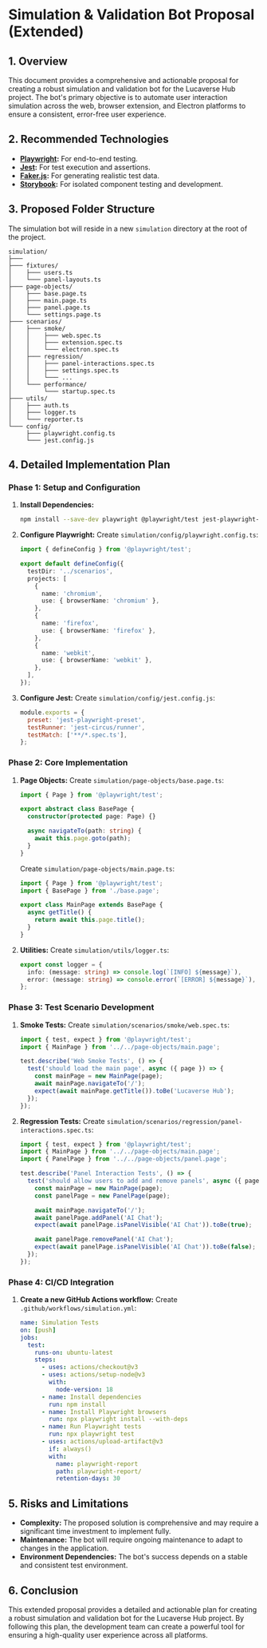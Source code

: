 # Simulation & Validation Bot Proposal (Extended)

## 1. Overview

This document provides a comprehensive and actionable proposal for creating a robust simulation and validation bot for the Lucaverse Hub project. The bot's primary objective is to automate user interaction simulation across the web, browser extension, and Electron platforms to ensure a consistent, error-free user experience.

## 2. Recommended Technologies

*   **[Playwright](https://playwright.dev/):** For end-to-end testing.
*   **[Jest](https://jestjs.io/):** For test execution and assertions.
*   **[Faker.js](https://fakerjs.dev/):** For generating realistic test data.
*   **[Storybook](https://storybook.js.org/):** For isolated component testing and development.

## 3. Proposed Folder Structure

The simulation bot will reside in a new `simulation` directory at the root of the project.

```
simulation/
├───
├─── fixtures/
│    ├─── users.ts
│    └─── panel-layouts.ts
├─── page-objects/
│    ├─── base.page.ts
│    ├─── main.page.ts
│    ├─── panel.page.ts
│    └─── settings.page.ts
├─── scenarios/
│    ├─── smoke/
│    │    ├─── web.spec.ts
│    │    ├─── extension.spec.ts
│    │    └─── electron.spec.ts
│    ├─── regression/
│    │    ├─── panel-interactions.spec.ts
│    │    ├─── settings.spec.ts
│    │    └─── ...
│    └─── performance/
│         └─── startup.spec.ts
├─── utils/
│    ├─── auth.ts
│    ├─── logger.ts
│    └─── reporter.ts
└─── config/
     ├─── playwright.config.ts
     └─── jest.config.js
```

## 4. Detailed Implementation Plan

### Phase 1: Setup and Configuration

1.  **Install Dependencies:**
    ```bash
    npm install --save-dev playwright @playwright/test jest-playwright-preset faker @faker-js/faker storybook
    ```

2.  **Configure Playwright:**
    Create `simulation/config/playwright.config.ts`:

    ```typescript
    import { defineConfig } from '@playwright/test';

    export default defineConfig({
      testDir: '../scenarios',
      projects: [
        {
          name: 'chromium',
          use: { browserName: 'chromium' },
        },
        {
          name: 'firefox',
          use: { browserName: 'firefox' },
        },
        {
          name: 'webkit',
          use: { browserName: 'webkit' },
        },
      ],
    });
    ```

3.  **Configure Jest:**
    Create `simulation/config/jest.config.js`:

    ```javascript
    module.exports = {
      preset: 'jest-playwright-preset',
      testRunner: 'jest-circus/runner',
      testMatch: ['**/*.spec.ts'],
    };
    ```

### Phase 2: Core Implementation

1.  **Page Objects:**
    Create `simulation/page-objects/base.page.ts`:

    ```typescript
    import { Page } from '@playwright/test';

    export abstract class BasePage {
      constructor(protected page: Page) {}

      async navigateTo(path: string) {
        await this.page.goto(path);
      }
    }
    ```

    Create `simulation/page-objects/main.page.ts`:

    ```typescript
    import { Page } from '@playwright/test';
    import { BasePage } from './base.page';

    export class MainPage extends BasePage {
      async getTitle() {
        return await this.page.title();
      }
    }
    ```

2.  **Utilities:**
    Create `simulation/utils/logger.ts`:

    ```typescript
    export const logger = {
      info: (message: string) => console.log(`[INFO] ${message}`),
      error: (message: string) => console.error(`[ERROR] ${message}`),
    };
    ```

### Phase 3: Test Scenario Development

1.  **Smoke Tests:**
    Create `simulation/scenarios/smoke/web.spec.ts`:

    ```typescript
    import { test, expect } from '@playwright/test';
    import { MainPage } from '../../page-objects/main.page';

    test.describe('Web Smoke Tests', () => {
      test('should load the main page', async ({ page }) => {
        const mainPage = new MainPage(page);
        await mainPage.navigateTo('/');
        expect(await mainPage.getTitle()).toBe('Lucaverse Hub');
      });
    });
    ```

2.  **Regression Tests:**
    Create `simulation/scenarios/regression/panel-interactions.spec.ts`:

    ```typescript
    import { test, expect } from '@playwright/test';
    import { MainPage } from '../../page-objects/main.page';
    import { PanelPage } from '../../page-objects/panel.page';

    test.describe('Panel Interaction Tests', () => {
      test('should allow users to add and remove panels', async ({ page }) => {
        const mainPage = new MainPage(page);
        const panelPage = new PanelPage(page);

        await mainPage.navigateTo('/');
        await panelPage.addPanel('AI Chat');
        expect(await panelPage.isPanelVisible('AI Chat')).toBe(true);

        await panelPage.removePanel('AI Chat');
        expect(await panelPage.isPanelVisible('AI Chat')).toBe(false);
      });
    });
    ```

### Phase 4: CI/CD Integration

1.  **Create a new GitHub Actions workflow:**
    Create `.github/workflows/simulation.yml`:

    ```yaml
    name: Simulation Tests
    on: [push]
    jobs:
      test:
        runs-on: ubuntu-latest
        steps:
          - uses: actions/checkout@v3
          - uses: actions/setup-node@v3
            with:
              node-version: 18
          - name: Install dependencies
            run: npm install
          - name: Install Playwright browsers
            run: npx playwright install --with-deps
          - name: Run Playwright tests
            run: npx playwright test
          - uses: actions/upload-artifact@v3
            if: always()
            with:
              name: playwright-report
              path: playwright-report/
              retention-days: 30
    ```

## 5. Risks and Limitations

*   **Complexity:** The proposed solution is comprehensive and may require a significant time investment to implement fully.
*   **Maintenance:** The bot will require ongoing maintenance to adapt to changes in the application.
*   **Environment Dependencies:** The bot's success depends on a stable and consistent test environment.

## 6. Conclusion

This extended proposal provides a detailed and actionable plan for creating a robust simulation and validation bot for the Lucaverse Hub project. By following this plan, the development team can create a powerful tool for ensuring a high-quality user experience across all platforms.
